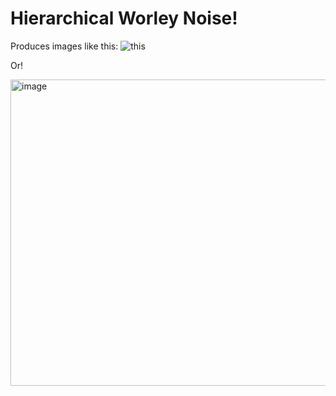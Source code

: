 # Hierarchical Worley Noise!

Produces images like this: ![this](Worley.png)

Or!

<img width="562" height="490" alt="image" src="https://github.com/user-attachments/assets/0097e016-bd91-4fbb-a079-5d5cadbb7d28" />
